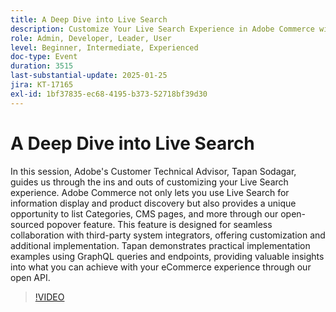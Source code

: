 ```yaml
---
title: A Deep Dive into Live Search
description: Customize Your Live Search Experience in Adobe Commerce with Expert Guidance and Practical Implementation Examples
role: Admin, Developer, Leader, User
level: Beginner, Intermediate, Experienced
doc-type: Event
duration: 3515
last-substantial-update: 2025-01-25
jira: KT-17165
exl-id: 1bf37835-ec68-4195-b373-52718bf39d30
---
```

# A Deep Dive into Live Search

In this session, Adobe's Customer Technical Advisor, Tapan Sodagar, guides us through the ins and outs of customizing your Live Search experience. Adobe Commerce not only lets you use Live Search for information display and product discovery but also provides a unique opportunity to list Categories, CMS pages, and more through our open-sourced popover feature. This feature is designed for seamless collaboration with third-party system integrators, offering customization and additional implementation. Tapan demonstrates practical implementation examples using GraphQL queries and endpoints, providing valuable insights into what you can achieve with your eCommerce experience through our open API.

>[!VIDEO](https://video.tv.adobe.com/v/3443021/?learn=on&enablevpops)
